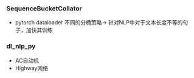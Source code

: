 ### SequenceBucketCollator
- pytorch dataloader 不同的分桶策略-> 针对NLP中对于文本长度不等的句子，加快其训练 

### dl_nlp_py
- AC自动机
- Highway网络
